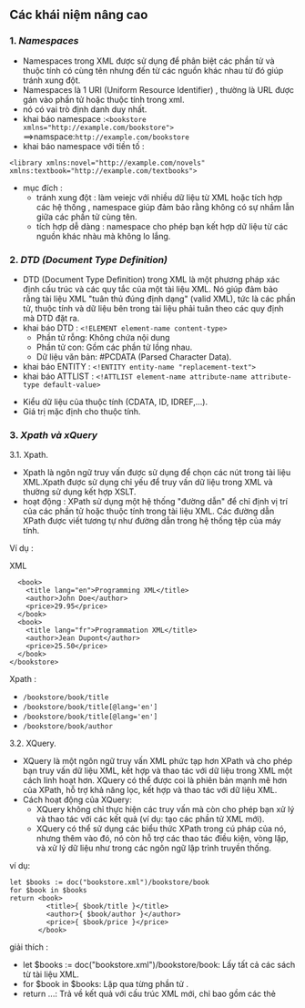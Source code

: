 ## Các khái niệm nâng cao

### 1. ***Namespaces***
- Namespaces trong XML được sử dụng để phân biệt các phần tử và thuộc tính có cùng tên nhưng đến từ các nguồn khác nhau từ đó giúp tránh xung đột.
- Namespaces là 1 URI (Uniform Resource Identifier) , thường là URL được gán vào phần tử hoặc thuộc tính trong xml.
- nó có vai trò định danh duy nhất.
- khai báo namespace :```<bookstore xmlns="http://example.com/bookstore">```   ==>namspace:`http://example.com/bookstore`
- khai báo namespace với tiền tố :
  
````<library xmlns:novel="http://example.com/novels" xmlns:textbook="http://example.com/textbooks">````
- mục đích :
  +  tránh xung đột : làm veiejc với nhiều dữ liệu từ XML hoặc tích hợp các hệ thống , namespace giúp đảm bảo rằng không có sự nhầm lẫn giữa các phần tử cùng tên.
  +  tích hợp dễ dàng : namespace cho phép bạn kết hợp dữ liệu từ các nguồn khác nhàu mà không lo lắng.
### 2. ***DTD (Document Type Definition)***
- DTD (Document Type Definition) trong XML là một phương pháp xác định cấu trúc và các quy tắc của một tài liệu XML. Nó giúp đảm bảo rằng tài liệu XML "tuân thủ đúng định dạng" (valid XML), tức là các phần tử, thuộc tính và dữ liệu bên trong tài liệu phải tuân theo các quy định mà DTD đặt ra.
- khai báo DTD : ```<!ELEMENT element-name content-type>```
  + Phần tử rỗng: Không chứa nội dung
  + Phần tử con: Gồm các phần tử lồng nhau.
  + Dữ liệu văn bản: #PCDATA (Parsed Character Data).
-  khai báo ENTITY : ```<!ENTITY entity-name "replacement-text">```
-  khai báo ATTLIST :  ```<!ATTLIST element-name attribute-name attribute-type default-value>```
  + Kiểu dữ liệu của thuộc tính (CDATA, ID, IDREF,...).
  + Giá trị mặc định cho thuộc tính.
### 3. ***Xpath và xQuery***

3.1. Xpath.
- Xpath là ngôn ngữ truy vấn được sử dụng để chọn các nút trong tài liệu XML.Xpath được sử dụng chỉ yếu để truy vấn dữ liệu trong XML và thường sử dụng kết hợp XSLT.
- hoạt động : XPath sử dụng một hệ thống "đường dẫn" để chỉ định vị trí của các phần tử hoặc thuộc tính trong tài liệu XML. Các đường dẫn XPath được viết tương tự như đường dẫn trong hệ thống tệp của máy tính.

Ví dụ : 

XML
```<bookstore>
  <book>
    <title lang="en">Programming XML</title>
    <author>John Doe</author>
    <price>29.95</price>
  </book>
  <book>
    <title lang="fr">Programmation XML</title>
    <author>Jean Dupont</author>
    <price>25.50</price>
  </book>
</bookstore>
````
Xpath : 
- `/bookstore/book/title`
- `/bookstore/book/title[@lang='en']`
- `/bookstore/book/title[@lang='en']`
- `/bookstore/book/author`

3.2. XQuery.
- XQuery là một ngôn ngữ truy vấn XML phức tạp hơn XPath và cho phép bạn truy vấn dữ liệu XML, kết hợp và thao tác với dữ liệu trong XML một cách linh hoạt hơn. XQuery có thể được coi là phiên bản mạnh mẽ hơn của XPath, hỗ trợ khả năng lọc, kết hợp và thao tác với dữ liệu XML.
- Cách hoạt động của XQuery:
  + XQuery không chỉ thực hiện các truy vấn mà còn cho phép bạn xử lý và thao tác với các kết quả (ví dụ: tạo các phần tử XML mới).
  + XQuery có thể sử dụng các biểu thức XPath trong cú pháp của nó, nhưng thêm vào đó, nó còn hỗ trợ các thao tác điều kiện, vòng lặp, và xử lý dữ liệu như trong các ngôn ngữ lập trình truyền thống.
 
ví dụ: 
````
let $books := doc("bookstore.xml")/bookstore/book
for $book in $books
return <book>
         <title>{ $book/title }</title>
         <author>{ $book/author }</author>
         <price>{ $book/price }</price>
       </book>
````

giải thích :
- let $books := doc("bookstore.xml")/bookstore/book: Lấy tất cả các sách từ tài liệu XML.
- for $book in $books: Lặp qua từng phần tử <book>.
- return <book>...</book>: Trả về kết quả với cấu trúc XML mới, chỉ bao gồm các thẻ <title>, <author>, và <price>.

